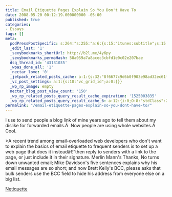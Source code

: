 ```yaml
---
title: Email Etiquette Pages Explain So You Don't Have To
date: 2008-05-20 00:12:19.000000000 -05:00
published: true
categories:
- Essays
tags: []
meta:
  podPressPostSpecific: s:264:"s:255:"a:6:{s:15:"itunes:subtitle";s:15:"##PostExcerpt##";s:14:"itunes:summary";s:15:"##PostExcerpt##";s:15:"itunes:keywords";s:17:"##WordPressCats##";s:13:"itunes:author";s:10:"##Global##";s:15:"itunes:explicit";s:7:"Default";s:12:"itunes:block";s:7:"Default";}";";
  _edit_last: '1'
  _sexybookmarks_shortUrl: http://b2l.me/4y6py
  _sexybookmarks_permaHash: 58a059a7a8acec3cbfd1e0c02e207bae
  dsq_thread_id: '43131035'
  _wpas_done_all: '1'
  _nectar_love: '0'
  _jetpack_related_posts_cache: a:1:{s:32:"8f6677c9d6b0f903e98ad32ec61f8deb";a:2:{s:7:"expires";i:1471030918;s:7:"payload";a:3:{i:0;a:1:{s:2:"id";i:644;}i:1;a:1:{s:2:"id";i:1278;}i:2;a:1:{s:2:"id";i:1285;}}}}
  _vc_post_settings: a:1:{s:10:"vc_grid_id";a:0:{}}
  _wp_rp_image: empty
  nectar_blog_post_view_count: '150'
  _wp_rp_related_posts_query_result_cache_expiration: '1525003835'
  _wp_rp_related_posts_query_result_cache_6: a:12:{i:0;O:8:"stdClass":2:{s:7:"post_id";s:3:"747";s:5:"score";s:17:"47.68987093835278";}i:1;O:8:"stdClass":2:{s:7:"post_id";s:3:"725";s:5:"score";s:17:"43.28140630941861";}i:2;O:8:"stdClass":2:{s:7:"post_id";s:3:"741";s:5:"score";s:17:"41.57854170945029";}i:3;O:8:"stdClass":2:{s:7:"post_id";s:3:"850";s:5:"score";s:17:"40.20893729258303";}i:4;O:8:"stdClass":2:{s:7:"post_id";s:4:"8086";s:5:"score";s:18:"37.170077080516116";}i:5;O:8:"stdClass":2:{s:7:"post_id";s:4:"2861";s:5:"score";s:18:"37.170077080516116";}i:6;O:8:"stdClass":2:{s:7:"post_id";s:4:"2074";s:5:"score";s:18:"37.170077080516116";}i:7;O:8:"stdClass":2:{s:7:"post_id";s:4:"1423";s:5:"score";s:18:"37.170077080516116";}i:8;O:8:"stdClass":2:{s:7:"post_id";s:3:"722";s:5:"score";s:18:"37.170077080516116";}i:9;O:8:"stdClass":2:{s:7:"post_id";s:3:"717";s:5:"score";s:18:"37.170077080516116";}i:10;O:8:"stdClass":2:{s:7:"post_id";s:3:"686";s:5:"score";s:18:"37.170077080516116";}i:11;O:8:"stdClass":2:{s:7:"post_id";s:3:"684";s:5:"score";s:18:"37.170077080516116";}}
permalink: "/email-etiquette-pages-explain-so-you-dont-have-to/"
---
```

<p>I use to send people a blog link of mine years ago to tell them about my dislike for forwarded emails.Â  Now people are using whole websites.Â  Cool.</p>
>A recent trend among email-overloaded web developers who don't want to explain the basics of email etiquette to frequent senders is to set up a web page that does it insteadâ€”then reply to senders with a link to the page, or just include it in their signature. Merlin Mann's Thanks, No turns down unwanted email; Mike Davidson's five sentences explains why his email messages are so short; and now Brett Kelly's BCC, please asks that bulk senders use the BCC field to hide his address from everyone else on a big list.</p></blockquote>
<p><a href="http://lifehacker.com/391932/email-etiquette-pages-explain-so-you-dont-have-to" rel="nofollow">Netiquette </a></p>
